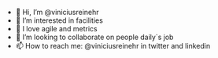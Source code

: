 - 👋 Hi, I’m @viniciusreinehr
- 👀 I’m interested in facilities
- 🌱 I love agile and metrics
- 💞️ I’m looking to collaborate on people daily`s job
- 📫 How to reach me: @viniciusreinehr in twitter and linkedin

<!---
viniciusreinehr/viniciusreinehr is a ✨ special ✨ repository because its `README.md` (this file) appears on your GitHub profile.
You can click the Preview link to take a look at your changes.
--->
